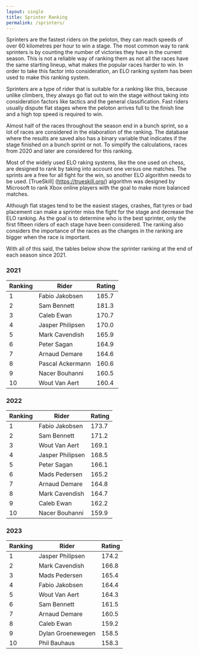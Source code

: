 ```yaml
---
layout: single
title: Sprinter Ranking
permalink: /sprinters/
---
```


Sprinters are the fastest riders on the peloton, they can reach speeds of over 60 kilometres per hour to win a stage. The most common way to rank sprinters is by counting the number of victories they have in the current season. This is not a reliable way of ranking them as not all the races have the same starting lineup, what makes the popular races harder to win. In order to take this factor into consideration, an ELO ranking system has been used to make this ranking system.

Sprinters are a type of rider that is suitable for a ranking like this, because unlike climbers, they always go flat out to win the stage without taking into consideration factors like tactics and the general classification. Fast riders usually dispute flat stages where the peloton arrives full to the finish line and a high top speed is required to win.

Almost half of the races throughout the season end in a bunch sprint, so a lot of races are considered in the elaboration of the ranking. The database where the results are saved also has a binary variable that indicates if the stage finished on a bunch sprint or not. To simplify the calculations, races from 2020 and later are considered for this ranking.

Most of the widely used ELO raking systems, like the one used on chess, are designed to rank by taking into account one versus one matches. The sprints are a free for all fight for the win, so another ELO algorithm needs to be used. [TrueSkill] (https://trueskill.org/) algorithm was designed by Microsoft to rank Xbox online players with the goal to make more balanced matches. 

Although flat stages tend to be the easiest stages, crashes, flat tyres or bad placement can make a sprinter miss the fight for the stage and decrease the ELO ranking. As the goal is to determine who is the best sprinter, only the first fifteen riders of each stage have been considered. The ranking also considers the importance of the races as the changes in the ranking are bigger when the race is important.

With all of this said, the tables below show the sprinter ranking at the end of each season since 2021.

### 2021

| Ranking | Rider            | Rating |
|---------|------------------|--------|
| 1       | Fabio Jakobsen   | 185.7  |
| 2       | Sam Bennett      | 181.3  |
| 3       | Caleb Ewan       | 170.7  |
| 4       | Jasper Philipsen | 170.0  |
| 5       | Mark Cavendish   | 165.9  |
| 6       | Peter Sagan      | 164.9  |
| 7       | Arnaud Demare    | 164.6  |
| 8       | Pascal Ackermann | 160.6  |
| 9       | Nacer Bouhanni   | 160.5  |
| 10      | Wout Van Aert    | 160.4  |

### 2022

| Ranking | Rider            | Rating |
|---------|------------------|--------|
| 1       | Fabio Jakobsen   | 173.7  |
| 2       | Sam Bennett      | 171.2  |
| 3       | Wout Van Aert    | 169.1  |
| 4       | Jasper Philipsen | 168.5  |
| 5       | Peter Sagan      | 166.1  |
| 6       | Mads Pedersen    | 165.2  |
| 7       | Arnaud Demare    | 164.8  |
| 8       | Mark Cavendish   | 164.7  |
| 9       | Caleb Ewan       | 162.2  |
| 10      | Nacer Bouhanni   | 159.9  |

### 2023

| Ranking | Rider             | Rating |
|---------|-------------------|--------|
| 1       | Jasper Philipsen  | 174.2  |
| 2       | Mark Cavendish    | 166.8  |
| 3       | Mads Pedersen     | 165.4  |
| 4       | Fabio Jakobsen    | 164.4  |
| 5       | Wout Van Aert     | 164.3  |
| 6       | Sam Bennett       | 161.5  |
| 7       | Arnaud Demare     | 160.5  |
| 8       | Caleb Ewan        | 159.2  |
| 9       | Dylan Groenewegen | 158.5  |
| 10      | Phil Bauhaus      | 158.3  |